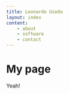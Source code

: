 ```yaml
---
title: Leonardo Uieda
layout: index
content:
    - about
    - software
    - contact
---
```



# My page

Yeah!
